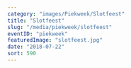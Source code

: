 ```yaml
---
category: "images/Piekweek/Slotfeest"
title: "Slotfeest"
slug: "/media/piekweek/slotfeest"
eventID: "piekweek"
featuredImage: "slotfeest.jpg"
date: "2018-07-22"
sort: 590
---
```

